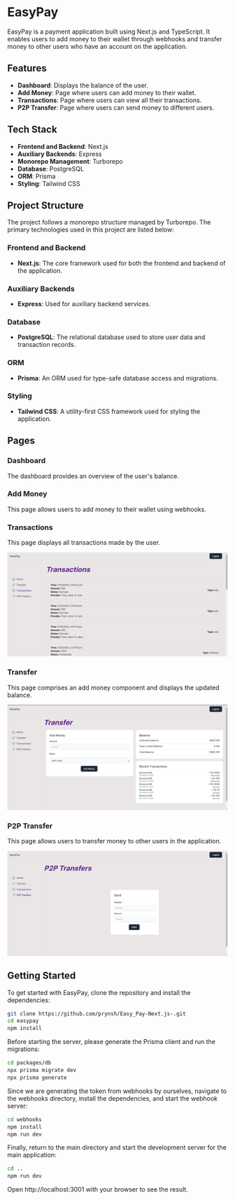 # EasyPay

EasyPay is a payment application built using Next.js and TypeScript. It enables users to add money to their wallet through webhooks and transfer money to other users who have an account on the application.

## Features

- **Dashboard**: Displays the balance of the user.
- **Add Money**: Page where users can add money to their wallet.
- **Transactions**: Page where users can view all their transactions.
- **P2P Transfer**: Page where users can send money to different users.

## Tech Stack

- **Frontend and Backend**: Next.js
- **Auxiliary Backends**: Express
- **Monorepo Management**: Turborepo
- **Database**: PostgreSQL
- **ORM**: Prisma
- **Styling**: Tailwind CSS

## Project Structure

The project follows a monorepo structure managed by Turborepo. The primary technologies used in this project are listed below:

### Frontend and Backend

- **Next.js**: The core framework used for both the frontend and backend of the application.

### Auxiliary Backends

- **Express**: Used for auxiliary backend services.

### Database

- **PostgreSQL**: The relational database used to store user data and transaction records.

### ORM

- **Prisma**: An ORM used for type-safe database access and migrations.

### Styling

- **Tailwind CSS**: A utility-first CSS framework used for styling the application.

## Pages

### Dashboard

The dashboard provides an overview of the user's balance.

### Add Money

This page allows users to add money to their wallet using webhooks.

### Transactions

This page displays all transactions made by the user.

![Transactions Page](./txn.png)

### Transfer

This page comprises an add money component and displays the updated balance.

![Transfer Page](./transfer.png)

### P2P Transfer

This page allows users to transfer money to other users in the application.

![P2P Transfer Page](./p2p.png)

## Getting Started

To get started with EasyPay, clone the repository and install the dependencies:

```bash
git clone https://github.com/prynsh/Easy_Pay-Next.js-.git
cd easypay
npm install
```
Before starting the server, please generate the Prisma client and run the migrations:
```bash
cd packages/db 
npx prisma migrate dev
npx prisma generate
```
Since we are generating the token from webhooks by ourselves, navigate to the webhooks directory, install the dependencies, and start the webhook server:
```bash
cd webhooks
npm install
npm run dev
```
Finally, return to the main directory and start the development server for the main application:
```bash
cd ..
npm run dev
```
Open http://localhost:3001 with your browser to see the result.
